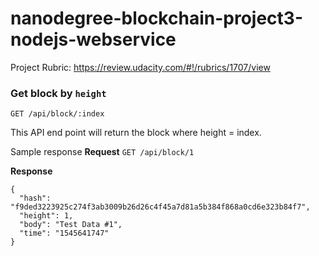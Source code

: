 # nanodegree-blockchain-project3-nodejs-webservice

Project Rubric: https://review.udacity.com/#!/rubrics/1707/view


### Get block by `height`

`GET /api/block/:index`

This API end point will return the block where height = index.

Sample response
**Request** `GET /api/block/1`

**Response**
```
{
  "hash": "f9ded3223925c274f3ab3009b26d26c4f45a7d81a5b384f868a0cd6e323b84f7",
  "height": 1,
  "body": "Test Data #1",
  "time": "1545641747"
}
```